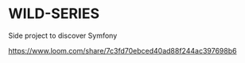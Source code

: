 # WILD-SERIES
Side project to discover Symfony


https://www.loom.com/share/7c3fd70ebced40ad88f244ac397698b6
